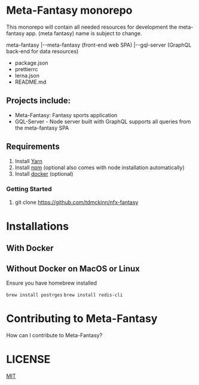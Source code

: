 # Meta-Fantasy monorepo

This monorepo will contain all needed resources for development the meta-fantasy app.
(meta fantasy) name is subject to change.

meta-fantasy 
  |--meta-fantasy (front-end web SPA)
  |--gql-server (GraphQL back-end for data resources)
  - package.json 
  - prettierrc
  - lerna.json
  - README.md

## Projects include:

* Meta-Fantasy: Fantasy sports application 
* GQL-Server - Node server built with GraphQL supports all queries from the meta-fantasy SPA

## Requirements 
 1. Install [Yarn](https://yarnpkg.com/en/docs/install)
 2. Install [npm](https://github.com/npm/cli) (optional also comes with node installation automatically)
 2. Install [docker](https://www.docker.com/get-started) (optional)

### Getting Started
1. git clone https://github.com/tdmckinn/nfx-fantasy

# Installations

## With Docker 
 

## Without Docker on MacOS or Linux 

Ensure you have homebrew installed 

`brew install postrges`
`brew install redis-cli`

# Contributing to Meta-Fantasy
How can I contribute to Meta-Fantasy?

# LICENSE
[MIT](https://github.com/tdmckinn/nfx-fantasy/license)